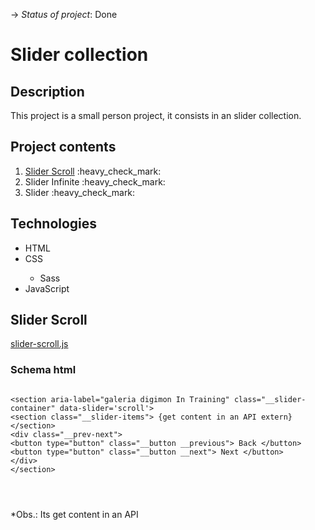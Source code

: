 -> _Status of project_: Done

# Slider collection

## Description

<p>This project is a small person project, it consists in an slider collection.</p>

## Project contents

<ol>
   <li><a href='#sliderScroll'>Slider Scroll</a> :heavy_check_mark:</li>
   <li>Slider Infinite :heavy_check_mark:</li>
   <li>Slider :heavy_check_mark:</li>
</ol>

## Technologies

<ul>
   <li>HTML</li>
   <li>CSS</li>
   <ul>
      <li>Sass</li>
   </ul>
   <li>JavaScript</li>
</ul>

<h2 id = 'sliderScroll'>Slider Scroll</h2>

<a href="https://github.com/AlvesPHGA/slider/blob/main/scripts/slider-scroll.js" >slider-scroll.js</a>

### Schema html

<pre>
<code>
&lt;section aria-label="galeria digimon In Training" class="__slider-container" data-slider='scroll'&gt;
&lt;section class="__slider-items"&gt; {get content in an API extern}  &lt;/section&gt;
&lt;div class="__prev-next"&gt;
&lt;button type="button" class="__button __previous"&gt; Back &lt;/button&gt;
&lt;button type="button" class="__button __next"&gt; Next &lt;/button&gt;
&lt;/div&gt;
&lt;/section&gt;
</pre>
</code>

\*Obs.: Its get content in an API
